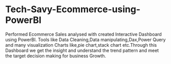 # Tech-Savy-Ecommerce-using-PowerBI
Performed Ecommerce Sales analysed with created Interactive Dashboard using PowerBI. Tools like  Data Cleaning,Data manipulating,Dax,Power Query and many visualization Charts like,pie chart,stack chart etc.Through this Dashboard we get the insight and understand  the  trend pattern and meet the target decision making for business Growth.
